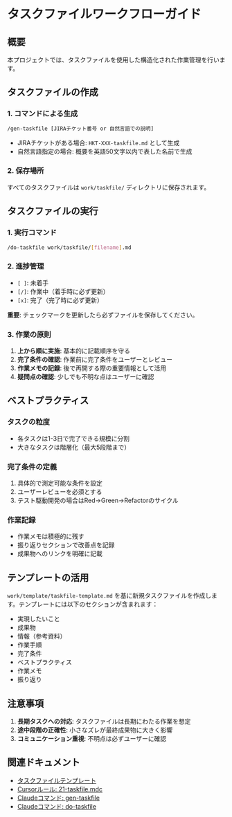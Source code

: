 # タスクファイルワークフローガイド

## 概要

本プロジェクトでは、タスクファイルを使用した構造化された作業管理を行います。

## タスクファイルの作成

### 1. コマンドによる生成

```bash
/gen-taskfile [JIRAチケット番号 or 自然言語での説明]
```

- JIRAチケットがある場合: `HKT-XXX-taskfile.md` として生成
- 自然言語指定の場合: 概要を英語50文字以内で表した名前で生成

### 2. 保存場所

すべてのタスクファイルは `work/taskfile/` ディレクトリに保存されます。

## タスクファイルの実行

### 1. 実行コマンド

```bash
/do-taskfile work/taskfile/[filename].md
```

### 2. 進捗管理

- `[ ]`: 未着手
- `[/]`: 作業中（着手時に必ず更新）
- `[x]`: 完了（完了時に必ず更新）

**重要**: チェックマークを更新したら必ずファイルを保存してください。

### 3. 作業の原則

1. **上から順に実施**: 基本的に記載順序を守る
2. **完了条件の確認**: 作業前に完了条件をユーザーとレビュー
3. **作業メモの記録**: 後で再開する際の重要情報として活用
4. **疑問点の確認**: 少しでも不明な点はユーザーに確認

## ベストプラクティス

### タスクの粒度

- 各タスクは1-3日で完了できる規模に分割
- 大きなタスクは階層化（最大5段階まで）

### 完了条件の定義

1. 具体的で測定可能な条件を設定
2. ユーザーレビューを必須とする
3. テスト駆動開発の場合はRed→Green→Refactorのサイクル

### 作業記録

- 作業メモは積極的に残す
- 振り返りセクションで改善点を記録
- 成果物へのリンクを明確に記載

## テンプレートの活用

`work/template/taskfile-template.md` を基に新規タスクファイルを作成します。テンプレートには以下のセクションが含まれます：

- 実現したいこと
- 成果物
- 情報（参考資料）
- 作業手順
- 完了条件
- ベストプラクティス
- 作業メモ
- 振り返り

## 注意事項

1. **長期タスクへの対応**: タスクファイルは長期にわたる作業を想定
2. **途中段階の正確性**: 小さなズレが最終成果物に大きく影響
3. **コミュニケーション重視**: 不明点は必ずユーザーに確認

## 関連ドキュメント

- [タスクファイルテンプレート](../../work/template/taskfile-template.md)
- [Cursorルール: 21-taskfile.mdc](../../.cursor/rules/21-taskfile.mdc)
- [Claudeコマンド: gen-taskfile](../../.claude/commands/gen-taskfile.md)
- [Claudeコマンド: do-taskfile](../../.claude/commands/do-taskfile.md)

